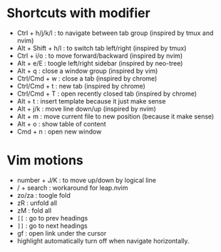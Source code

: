 # Shortcuts with modifier

+ Ctrl + h/j/k/l : to navigate between tab group (inspired by tmux and nvim)
+ Alt + Shift + h/l : to switch tab left/right (inspired by tmux)
+ Ctrl + i/o : to move forward/backward (inspired by nvim)
+ Alt + e/E : toogle left/right sidebar (inspired by neo-tree)
+ Alt + q : close a window group (inspired by vim)
+ Ctrl/Cmd + w : close a tab (inspired by chrome)
+ Ctrl/Cmd + t : new tab (inspired by chrome)
+ Ctrl/Cmd + T : open recently closed tab (inspired by chrome)
+ Alt + t : insert template because it just make sense
+ Alt + j/k : move line down/up (inspired by nvim)
+ Alt + m : move current file to new position (because it make sense)
+ Alt + o : show table of content
+ Cmd + n : open new window

# Vim motions

+ number + J/K : to move up/down by logical line
+ / + search : workaround for leap.nvim
+ zo/za : toogle fold
+ zR : unfold all
+ zM : fold all
+ `[[` : go to prev headings
+ `]]` : go to next headings
+ gf : open link under the cursor
+ highlight automatically turn off when navigate horizontally.